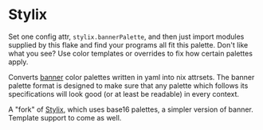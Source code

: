 # Stylix

Set one config attr, ``stylix.bannerPalette``, and then just import modules
supplied by this flake and find your programs all fit this palette.
Don't like what you see? Use color templates or overrides to fix how certain
palettes apply.

Converts [banner](https://github.com/the-argus/banner) color palettes written
in yaml into nix attrsets. The banner palette format is designed to make sure
that any palette which follows its specifications will look good (or at least
be readable) in every context.

A "fork" of [Stylix](https://github.com/danth/stylix), which uses base16
palettes, a simpler version of banner. Template support to come as well.
